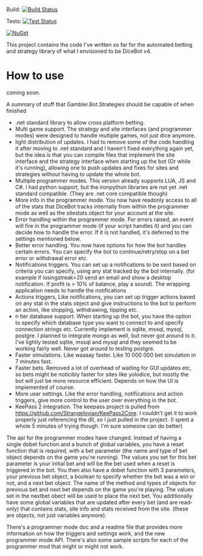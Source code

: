 Build: [![Build Status](https://eugenebotma.visualstudio.com/seuntjie900/_apis/build/status%2FSeuntjie900.Gambler.Bot.Core?branchName=master&stageName=Build)](https://eugenebotma.visualstudio.com/seuntjie900/_build/latest?definitionId=4&branchName=master)

Tests: [![Test Status](https://eugenebotma.visualstudio.com/seuntjie900/_apis/build/status%2FSeuntjie900.Gambler.Bot.Core?branchName=master&stageName=Test)](https://eugenebotma.visualstudio.com/seuntjie900/_build/latest?definitionId=4&branchName=master)

[![NuGet](https://img.shields.io/nuget/v/Gambler.Bot.Strategies.svg)](https://www.nuget.org/packages/Gambler.Bot.Strategies/)


This project contains the code I've written so far for the automated betting and strategy library of what I envisioned to be DiceBot v4. 

# How to use
coming soon.




A summary of stuff that Gambler.Bot.Strategies should be capable of when finished

- .net standard library to allow cross platform betting.
- Multi game support. The strategy and site interfaces (and programmer modes) were designed to handle multiple games, not just dice anymore.
- light distribution of updates. I had to remove some of the code handling it after moving to .net standard and I haven't fixed everything again yet, but the idea is that you can compile files that implement the site interface and the strategy interface when starting up the bot (Or while it's running), allowing one to push updates and fixes for sites and strategies without having to update the whole bot.
- Multiple programmer modes. This version already supports LUA, JS and C#. I had python support, but the ironpython libraries are not yet .net standard compatible. (They are .net core compatible though)
- More info in the programmer mode. You now have readonly access to all of the stats that DiceBot tracks internally from within the programmer mode as well as the sitestats object for your account at the site.
- Error handling within the programmer mode. For errors raised, an event will fire in the programmer mode (if your script handles it) and you can decide how to handle the error. If it is not handled, it's deferred to the settings mentioned below.
- Better error handling. You now have options for how the bot handles certain errors. You can specify the bot to continue/retry/stop on a bet error or withdrawal error etc.
- Notifications triggers. You can set up a notifications to be sent based on criteria you can specify, using any stat tracked by the bot internally. (for example if losingstreak>20 send an email and show a desktop notification. If profit is > 10% of balance, play a sound). The wrapping application needs to handle the notifications
- Actions triggers, Like notifications, you can set up trigger actions based on any stat in the stats object and give instructions to the bot to perform an action, like stopping, withdrawing, tipping etc.
- n tier database support. When starting up the bot, you have the option to specify which database type you want to connect to and specify connection strings etc. Currently implement is sqlite, mssql, mysql, postgre. I planned to integrate mongo as well, but never got around to it. I've lightly tested sqlite, mssql and mysql and they seemed to be working fairly well. Never got around to testing postgre.
- Faster simulations. Like waaaay faster. Like 10 000 000 bet simulation in 7 minutes fast.
- Faster bets. Removed a lot of overhead of waiting for GUI updates etc, so bets might be noticibly faster for sites like yolodice, but mostly the bot will just be more resource efficient. Depends on how the UI is implemented of course.
- More user settings. Like the error handling, notifications and action triggers, give more control to the user over everything in the bot.
- KeePass 2 integration. The keepass project is pulled from https://github.com/Strangelovian/KeePass2Core. I couldn't get it to work properly just referencing the dll, so I just pulled in the project. (I spent a whole 5 minutes of trying though. I'm sure someone can do better)

The api for the programmer modes have changed. Instead of having a single dobet function and a bunch of global variables, you have a reset function that is required, with a bet parameter (the name and type of bet object depends on the game you're running). The values you set for this bet parameter is your initial bet and will be the bet used when a reset is triggered in the bot. You then also have a dobet function with 3 parameters, your previous bet object, a boolean to specify whether the bet was a win or not, and a next bet object. The name of the method and types of objects for previous bet and next bet depends on the game you're playing. The values set in the nextbet obect will be used to place the next bet. You additionally have some global variables that are updated after every bet (and are read-only) that contains stats, site info and stats received from the site. (these are objects, not just variables anymore).

There's a programmer mode doc and a readme file that provides more information on how the triggers and settings work, and the new programmer mode API. There's also some sample scripts for each of the programmer mod that might or might not work.